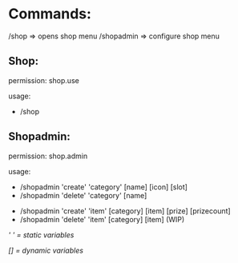 # Commands:
/shop => opens shop menu
/shopadmin => configure shop menu
## Shop:
permission: shop.use<p>
usage:
- /shop


## Shopadmin:
permission: shop.admin<p>
usage:
- /shopadmin 'create' 'category' [name] [icon] [slot]  
- /shopadmin 'delete' 'category' [name] <p><p>
- /shopadmin 'create' 'item' [category] [item] [prize] [prizecount]
- /shopadmin 'delete' 'item' [category] [item] (WIP)

*' ' = static variables<p> [] = dynamic variables*
